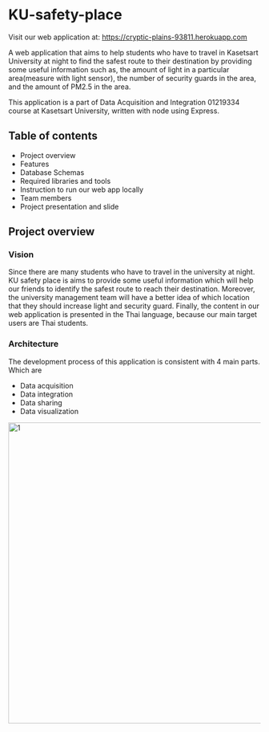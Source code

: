 # KU-safety-place

Visit our web application at: https://cryptic-plains-93811.herokuapp.com

A web application that aims to help students who have to travel in Kasetsart University at night to find the safest route to their destination by providing some useful information such as, the amount of light in a particular area(measure with light sensor), the number of security guards in the area, and the amount of PM2.5 in the area.

This application is a part of Data Acquisition and Integration 01219334 course at Kasetsart University, written with node using Express.

## Table of contents

* Project overview
* Features
* Database Schemas 
* Required libraries and tools
* Instruction to run our web app locally
* Team members
* Project presentation and slide

## Project overview

### Vision

Since there are many students who have to travel in the university at night. KU safety place is aims to provide some useful information which will help our friends to identify the safest route to reach their destination. Moreover, the university management team will have a better idea of which location that they should increase light and security guard. Finally, the content in our web application is presented in the Thai language, because our main target users are Thai students.

### Architecture

The development process of this application is consistent with 4 main parts. Which are

* Data acquisition
* Data integration
* Data sharing
* Data visualization

<img width="600" alt="1" src="https://user-images.githubusercontent.com/59832457/145676568-8d56decf-c553-4d7c-a140-907ba738b17e.png">






